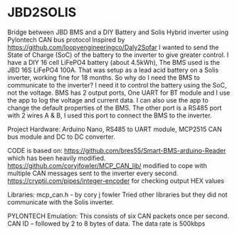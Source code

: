 # JBD2SOLIS
Bridge between JBD BMS and a DIY Battery and Solis Hybrid inverter using Pylontech CAN bus protocol
Inspired by https://github.com/loopyengineeringco/Daly2Sofar I wanted to send the State of Charge (SoC) of the battery to the inverter to give greater control. I have a DIY 16 cell LiFePO4 battery (about 4.5kWh), The BMS used is the JBD 16S LiFePO4 100A. That was setup as a lead acid battery on a Solis inverter, working fine for 18 months. So why do I need the BMS to communicate to the inverter?
I need it to control the battery using the SoC, not the voltage.
BMS has 2 output ports, One UART for BT module and I use the app to log the voltage and current data. I can also use the app to change the default properties of the BMS. The other port is a RS485 port with 2 wires A & B, I used this port to connect the BMS to the inverter.

Project Hardware:
Arduino Nano, RS485 to UART module, MCP2515 CAN bus module and DC to DC converter.

CODE is based on:
https://github.com/bres55/Smart-BMS-arduino-Reader  which has been heavily modified. 
https://github.com/coryjfowler/MCP_CAN_lib/  modified to cope with multiple CAN messages sent to the inverter every second.
https://cryptii.com/pipes/integer-encoder      for checking output HEX values 

Libraries:
mcp_can.h  - by cory j fowler  Tried other libraries but they did not communicate with the Solis inverter.

PYLONTECH Emulation: This consists of six CAN packets once per second. CAN ID – followed by 2 to 8 bytes of data. The data rate is 500kbps 
